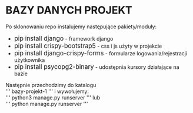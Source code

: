 # BAZY DANYCH PROJEKT 

Po sklonowaniu repo instalujemy następujące pakiety/moduły:
<ul>
<li> <big>pip install django</big> - framework django
<li> <big>pip install crispy-bootstrap5</big> - css i js użyty w projekcie
<li> <big>pip install django-crispy-forms</big> - formularze logowania/rejestracji użytkownika 
<li> <big>pip install psycopg2-binary</big> - udostępnia kursory działające na bazie
</ul>

Następnie przechodzimy do katalogu  
'''
bazy-projekt-1 
'''
i wywołujemy: <br/>
'''
python3 manage.py runserver
'''
lub <br/>
'''
python manage.py runserver
'''
